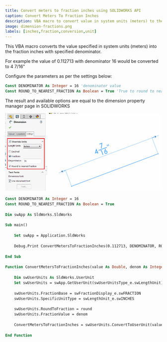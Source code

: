 ```yaml
---
title: Convert meters to fraction inches using SOLIDWORKS API
caption: Convert Meters To Fraction Inches
description: VBA macro to convert value in system units (meters) to the fraction inches using SOLIDWORKS API
image: dimension-fractions.png
labels: [inches,fraction,conversion,unit]
---
```

This VBA macro converts the value specified in system units (meters) into the fraction inches with specified denominator.

For example the value of 0.112713 with denominator 16 would be converted to 4 7/16"

Configure the parameters as per the settings below:

~~~ vb
Const DENOMINATOR As Integer = 16 'denominator value
Const ROUND_TO_NEAREST_FRACTION As Boolean = True 'True to round to nearest fraction, False to not
~~~

The result and available options are equal to the dimension property manager page in SOLIDWORKS

![Override units option in the Dimension proeprty manager page](dimension-fractions.png)

~~~ vb
Const DENOMINATOR As Integer = 16
Const ROUND_TO_NEAREST_FRACTION As Boolean = True

Dim swApp As SldWorks.SldWorks

Sub main()

    Set swApp = Application.SldWorks
    
    Debug.Print ConvertMetersToFractionInches(0.112713, DENOMINATOR, ROUND_TO_NEAREST_FRACTION)
    
End Sub

Function ConvertMetersToFractionInches(value As Double, denom As Integer, round As Boolean) As String
    
    Dim swUserUnits As SldWorks.UserUnit
    Set swUserUnits = swApp.GetUserUnit(swUserUnitsType_e.swLengthUnit)
    
    swUserUnits.FractionBase = swFractionDisplay_e.swFRACTION
    swUserUnits.SpecificUnitType = swLengthUnit_e.swINCHES
    
    swUserUnits.RoundToFraction = round
    swUserUnits.FractionValue = denom

    ConvertMetersToFractionInches = swUserUnits.ConvertToUserUnit(value, True, True)
    
End Function
~~~


